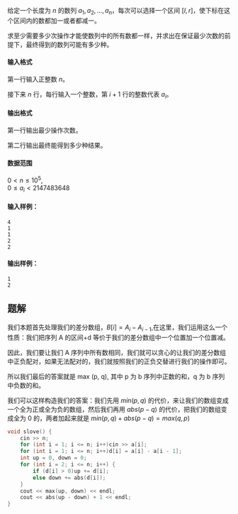 给定一个长度为 $n$ 的数列 ${a_1,a_2,…,a_n}$，每次可以选择一个区间 $[l,r]$，使下标在这个区间内的数都加一或者都减一。

求至少需要多少次操作才能使数列中的所有数都一样，并求出在保证最少次数的前提下，最终得到的数列可能有多少种。

#### 输入格式

第一行输入正整数 $n$。

接下来 $n$ 行，每行输入一个整数，第 $i+1$ 行的整数代表 $a_i$。

#### 输出格式

第一行输出最少操作次数。

第二行输出最终能得到多少种结果。

#### 数据范围

$0 < n \le 10^5$,  
$0 \le a_i <2147483648$

#### 输入样例：

```
4
1
1
2
2
```

#### 输出样例：

```
1
2
```


## 题解
我们本题首先处理我们的差分数组，$B[i]=A_{i}-A_{i-1}$,在这里，我们运用这么一个性质：我们把序列 A 的区间+d 等价于我们的差分数组中一个位置加一个位置减。

因此，我们要让我们 A 序列中所有数相同，我们就可以贪心的让我们的差分数组中正负配对，如果无法配对的，我们就按照我们的正负交替进行我们的操作即可。

所以我们最后的答案就是 max (p, q), 其中 p 为 b 序列中正数的和，q 为 b 序列中负数的和。

我们可以这样构造我们的答案：我们先用 $min(p,q)$ 的代价，来让我们的数组变成一个全为正或全为负的数组，然后我们再用 $abs(p-q)$ 的代价，把我们的数组变成全为 0 的，两者加起来就是 $min(p,q)+abs(p-q)=max(q,p)$

```cpp
void slove() {
    cin >> n;
    for (int i = 1; i <= n; i++)cin >> a[i];
    for (int i = 1; i <= n; i++)d[i] = a[i] - a[i - 1];
    int up = 0, down = 0;
    for (int i = 2; i <= n; i++) {
        if (d[i] > 0)up += d[i];
        else down += abs(d[i]);
    }
    cout << max(up, down) << endl;
    cout << abs(up - down) + 1 << endl;
}
```